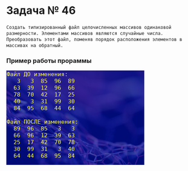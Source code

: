 # Задача № 46
    Создать типизированный файл целочисленных массивов одинаковой
    размерности. Элементами массивов являются случайные числа.
    Преобразовать этот файл, поменяв порядок расположения элементов в
    массивах на обратный.

### Пример работы прораммы
![Image alt](img/lol.png)
